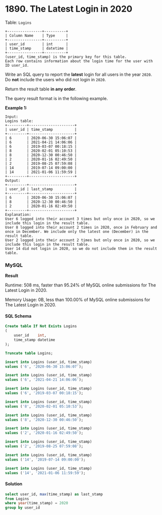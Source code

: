 # 1890. The Latest Login in 2020

Table: `Logins`

```
+----------------+----------+
| Column Name    | Type     |
+----------------+----------+
| user_id        | int      |
| time_stamp     | datetime |
+----------------+----------+
(user_id, time_stamp) is the primary key for this table.
Each row contains information about the login time for the user with ID user_id.
```

Write an SQL query to report the **latest** login for all users in the year `2020`. Do **not** include the users who did not login in `2020`.

Return the result table **in any order**.

The query result format is in the following example.

**Example 1:**

```
Input: 
Logins table:
+---------+---------------------+
| user_id | time_stamp          |
+---------+---------------------+
| 6       | 2020-06-30 15:06:07 |
| 6       | 2021-04-21 14:06:06 |
| 6       | 2019-03-07 00:18:15 |
| 8       | 2020-02-01 05:10:53 |
| 8       | 2020-12-30 00:46:50 |
| 2       | 2020-01-16 02:49:50 |
| 2       | 2019-08-25 07:59:08 |
| 14      | 2019-07-14 09:00:00 |
| 14      | 2021-01-06 11:59:59 |
+---------+---------------------+
Output:
+---------+---------------------+
| user_id | last_stamp          |
+---------+---------------------+
| 6       | 2020-06-30 15:06:07 |
| 8       | 2020-12-30 00:46:50 |
| 2       | 2020-01-16 02:49:50 |
+---------+---------------------+
Explanation:
User 6 logged into their account 3 times but only once in 2020, so we include this login in the result table.
User 8 logged into their account 2 times in 2020, once in February and once in December. We include only the latest one (December) in the result table.
User 2 logged into their account 2 times but only once in 2020, so we include this login in the result table.
User 14 did not login in 2020, so we do not include them in the result table.
```

### MySQL <a href="#javascript" id="javascript"></a>

**Result**

Runtime: 508 ms, faster than 95.24% of MySQL online submissions for The Latest Login in 2020.

Memory Usage: 0B, less than 100.00% of MySQL online submissions for The Latest Login in 2020.

#### SQL Schema

```sql
Create table If Not Exists Logins
(
    user_id    int,
    time_stamp datetime
);

Truncate table Logins;

insert into Logins (user_id, time_stamp)
values ('6', '2020-06-30 15:06:07');

insert into Logins (user_id, time_stamp)
values ('6', '2021-04-21 14:06:06');

insert into Logins (user_id, time_stamp)
values ('6', '2019-03-07 00:18:15');

insert into Logins (user_id, time_stamp)
values ('8', '2020-02-01 05:10:53');

insert into Logins (user_id, time_stamp)
values ('8', '2020-12-30 00:46:50');

insert into Logins (user_id, time_stamp)
values ('2', '2020-01-16 02:49:50');

insert into Logins (user_id, time_stamp)
values ('2', '2019-08-25 07:59:08');

insert into Logins (user_id, time_stamp)
values ('14', '2019-07-14 09:00:00');

insert into Logins (user_id, time_stamp)
values ('14', '2021-01-06 11:59:59');
```

#### Solution <a href="#javascript" id="javascript"></a>

```sql
select user_id, max(time_stamp) as last_stamp
from Logins
where year(time_stamp) = 2020
group by user_id
```
